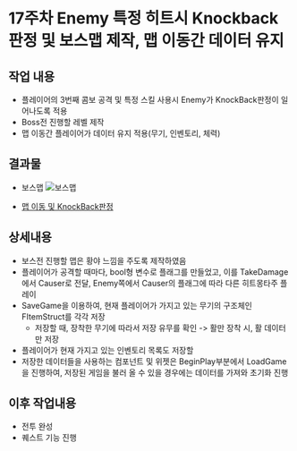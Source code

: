 # 17주차 Enemy 특정 히트시 Knockback판정 및 보스맵 제작, 맵 이동간 데이터 유지

## 작업 내용
+ 플레이어의 3번째 콤보 공격 및 특정 스킬 사용시 Enemy가 KnockBack판정이 일어나도록 적용
+ Boss전 진행할 레벨 제작
+ 맵 이동간 플레이어가 데이터 유지 적용(무기, 인벤토리, 체력)

## 결과물
+ 보스맵
![보스맵](https://github.com/takndr/MonsterSlave/assets/126765215/b682f535-e3cb-44ac-82a3-ba33a150de0f)

+ [맵 이동 및 KnockBack판정](https://youtu.be/qfxhRYHmI6A)

## 상세내용
+ 보스전 진행할 맵은 황야 느낌을 주도록 제작하였음
+ 플레이어가 공격할 때마다, bool형 변수로 플래그를 만들었고, 이를 TakeDamage에서 Causer로 전달, Enemy쪽에서 Causer의 플래그에 따라 다른 히트몽타주 플레이
+ SaveGame을 이용하여, 현재 플레이어가 가지고 있는 무기의 구조체인 FItemStruct를 각각 저장
  + 저장할 때, 장착한 무기에 따라서 저장 유무를 확인 -> 활만 장착 시, 활 데이터만 저장
+ 플레이어가 현재 가지고 있는 인벤토리 목록도 저장할
+ 저장한 데이터들을 사용하는 컴포넌트 및 위젯은 BeginPlay부분에서 LoadGame을 진행하여, 저장된 게임을 불러 올 수 있을 경우에는 데이터를 가져와 초기화 진행

## 이후 작업내용
+ 전투 완성
+ 퀘스트 기능 진행

